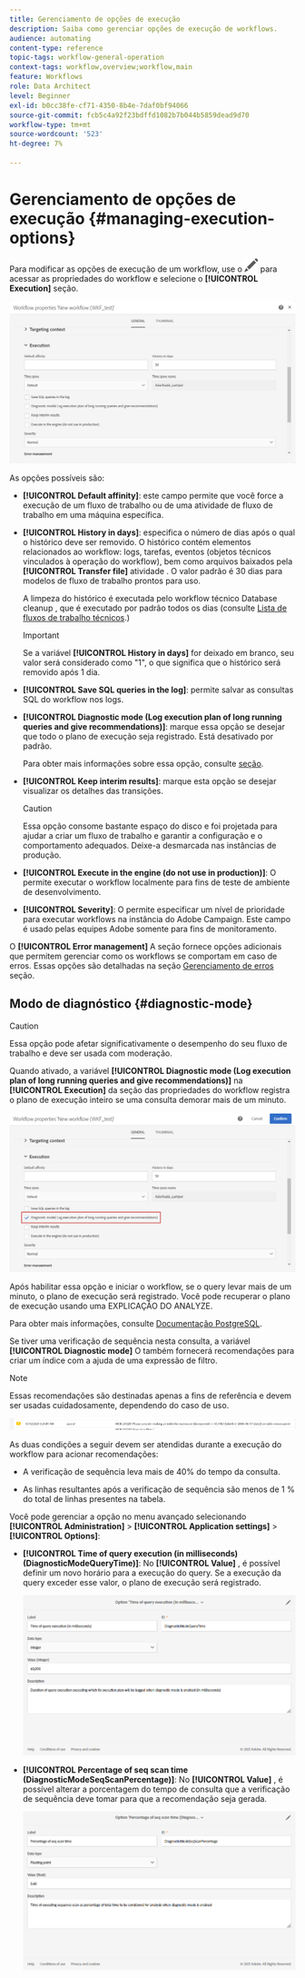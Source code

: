 ```yaml
---
title: Gerenciamento de opções de execução
description: Saiba como gerenciar opções de execução de workflows.
audience: automating
content-type: reference
topic-tags: workflow-general-operation
context-tags: workflow,overview;workflow,main
feature: Workflows
role: Data Architect
level: Beginner
exl-id: b0cc38fe-cf71-4350-8b4e-7daf0bf94066
source-git-commit: fcb5c4a92f23bdffd1082b7b044b5859dead9d70
workflow-type: tm+mt
source-wordcount: '523'
ht-degree: 7%

---
```


# Gerenciamento de opções de execução {#managing-execution-options}

Para modificar as opções de execução de um workflow, use o ![](assets/edit_darkgrey-24px.png) para acessar as propriedades do workflow e selecione o **[!UICONTROL Execution]** seção.

![](assets/wkf_execution_6.png)

As opções possíveis são:

* **[!UICONTROL Default affinity]**: este campo permite que você force a execução de um fluxo de trabalho ou de uma atividade de fluxo de trabalho em uma máquina específica.

* **[!UICONTROL History in days]**: especifica o número de dias após o qual o histórico deve ser removido. O histórico contém elementos relacionados ao workflow: logs, tarefas, eventos (objetos técnicos vinculados à operação do workflow), bem como arquivos baixados pela **[!UICONTROL Transfer file]** atividade . O valor padrão é 30 dias para modelos de fluxo de trabalho prontos para uso.

   A limpeza do histórico é executada pelo workflow técnico Database cleanup , que é executado por padrão todos os dias (consulte [Lista de fluxos de trabalho técnicos](../../administration/using/technical-workflows.md).)

   >[!IMPORTANT]
   >
   >Se a variável **[!UICONTROL History in days]** for deixado em branco, seu valor será considerado como &quot;1&quot;, o que significa que o histórico será removido após 1 dia.

* **[!UICONTROL Save SQL queries in the log]**: permite salvar as consultas SQL do workflow nos logs.

* **[!UICONTROL Diagnostic mode (Log execution plan of long running queries and give recommendations)]**: marque essa opção se desejar que todo o plano de execução seja registrado. Está desativado por padrão.

   Para obter mais informações sobre essa opção, consulte [seção](#diagnostic-mode).

* **[!UICONTROL Keep interim results]**: marque esta opção se desejar visualizar os detalhes das transições.

   >[!CAUTION]
   >
   >Essa opção consome bastante espaço do disco e foi projetada para ajudar a criar um fluxo de trabalho e garantir a configuração e o comportamento adequados. Deixe-a desmarcada nas instâncias de produção.

* **[!UICONTROL Execute in the engine (do not use in production)]**: O permite executar o workflow localmente para fins de teste de ambiente de desenvolvimento.

* **[!UICONTROL Severity]**: O permite especificar um nível de prioridade para executar workflows na instância do Adobe Campaign. Este campo é usado pelas equipes Adobe somente para fins de monitoramento.

O **[!UICONTROL Error management]** A seção fornece opções adicionais que permitem gerenciar como os workflows se comportam em caso de erros. Essas opções são detalhadas na seção [Gerenciamento de erros](../../automating/using/monitoring-workflow-execution.md#error-management) seção.

## Modo de diagnóstico {#diagnostic-mode}

>[!CAUTION]
>
>Essa opção pode afetar significativamente o desempenho do seu fluxo de trabalho e deve ser usada com moderação.

Quando ativado, a variável **[!UICONTROL Diagnostic mode (Log execution plan of long running queries and give recommendations)]** na **[!UICONTROL Execution]** da seção das propriedades do workflow registra o plano de execução inteiro se uma consulta demorar mais de um minuto.

![](assets/wkf_diagnostic.png)

Após habilitar essa opção e iniciar o workflow, se o query levar mais de um minuto, o plano de execução será registrado. Você pode recuperar o plano de execução usando uma EXPLICAÇÃO DO ANALYZE.

Para obter mais informações, consulte [Documentação PostgreSQL](https://www.postgresql.org/docs/9.4/using-explain.html).

Se tiver uma verificação de sequência nesta consulta, a variável **[!UICONTROL Diagnostic mode]** O também fornecerá recomendações para criar um índice com a ajuda de uma expressão de filtro.

>[!NOTE]
>
> Essas recomendações são destinadas apenas a fins de referência e devem ser usadas cuidadosamente, dependendo do caso de uso.

![](assets/wkf_diagnostic_4.png)

As duas condições a seguir devem ser atendidas durante a execução do workflow para acionar recomendações:

* A verificação de sequência leva mais de 40% do tempo da consulta.

* As linhas resultantes após a verificação de sequência são menos de 1 % do total de linhas presentes na tabela.

Você pode gerenciar a opção no menu avançado selecionando **[!UICONTROL Administration]** > **[!UICONTROL Application settings]** > **[!UICONTROL Options]**:

* **[!UICONTROL Time of query execution (in milliseconds)(DiagnosticModeQueryTime)]**: No **[!UICONTROL Value]** , é possível definir um novo horário para a execução do query. Se a execução da query exceder esse valor, o plano de execução será registrado.

   ![](assets/wkf_diagnostic_2.png)

* **[!UICONTROL Percentage of seq scan time (DiagnosticModeSeqScanPercentage)]**: No **[!UICONTROL Value]** , é possível alterar a porcentagem do tempo de consulta que a verificação de sequência deve tomar para que a recomendação seja gerada.

   ![](assets/wkf_diagnostic_3.png)
